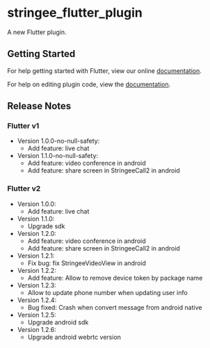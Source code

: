 # stringee_flutter_plugin

A new Flutter plugin.

## Getting Started

For help getting started with Flutter, view our online
[documentation](https://flutter.io/).

For help on editing plugin code, view
the [documentation](https://flutter.io/developing-packages/#edit-plugin-package).

## Release Notes

### Flutter v1

- Version 1.0.0-no-null-safety:
  + Add feature: live chat
- Version 1.1.0-no-null-safety:
  + Add feature: video conference in android
  + Add feature: share screen in StringeeCall2 in android

### Flutter v2

- Version 1.0.0:
  + Add feature: live chat
- Version 1.1.0:
  + Upgrade sdk
- Version 1.2.0:
  + Add feature: video conference in android
  + Add feature: share screen in StringeeCall2 in android
- Version 1.2.1:
  + Fix bug: fix StringeeVideoView in android
- Version 1.2.2:
  + Add feature: Allow to remove device token by package name  
- Version 1.2.3:
  + Allow to update phone number when updating user info
- Version 1.2.4:
  + Bug fixed: Crash when convert message from android native
- Version 1.2.5:
  + Upgrade android sdk
- Version 1.2.6:
  + Upgrade android webrtc version